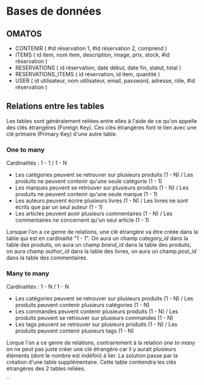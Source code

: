 # Bases de données

## OMATOS


* CONTENIR ( #id réservation 1, #id réservation 2, comprend )
* ITEMS ( id item, nom item, description, image, prix, stock, #id réservation )
* RESERVATIONS ( id réservation, date début, date fin, statut, total )
* RESERVATIONS_ITEMS ( id réservation, id item, quantité )
* USER ( id utilisateur, nom utilisateur, email, password, adresse, rôle, #id réservation )

## Relations entre les tables

Les tables sont généralement reliées entre elles à l'aide de ce qu'on appelle des clés étrangères (Foreign Key). Ces clés étrangères font le lien avec une clé primaire (Primary Key) d'une autre table.

### One to many

Cardinalités : 1 - 1 / 1 - N

* Les catégories peuvent se retrouver sur plusieurs produits (1 - N) / Les produits ne peuvent contenir qu'une seule catégorie (1 - 1)
* Les marques peuvent se retrouver sur plusieurs produits (1 - N) / Les produits ne peuvent contenir qu'une seule marque (1 - 1)
* Les auteurs peuvent écrire plusieurs livres (1 - N) / Les livres ne sont écrits que par un seul auteur (1 - 1)
* Les articles peuvent avoir plusieurs commentaires (1 - N) / Les commentaires ne concernent qu'un seul article (1 - 1)

Lorsque l'on a ce genre de relations, une clé étrangère va être créée dans la table qui est en cardinalité "1 - 1". On aura un champ *category_id* dans la table des produits, on aura un champ *brand_id* dans la table des produits, on aura champ *author_id* dans la table des livres, on aura un champ *post_id* dans la table des commentaires.

### Many to many

Cardinalités : 1 - N / 1 - N

* Les catégories peuvent se retrouver sur plusieurs produits (1 - N) / Les produits peuvent contenir plusieurs catégories (1 - N)
* Les commandes peuvent contenir plusieurs produits (1 - N) / Les produits peuvent se retrouver sur plusieurs commandes (1 - N)
* Les tags peuvent se retrouver sur plusieurs produits (1 - N) / Les produits peuvent contenir plusieurs tags (1 - N)

Lorque l'on a ce genre de relations, contrairement à la relation *one to many* on ne peut pas juste créer une clé étrangère car il y aurait plusieurs éléments (dont le nombre est indéfini) à lier. La solution passe par la création d'une table supplémentaire. Cette table contiendra les clés étrangères des 2 tables reliées.

``
